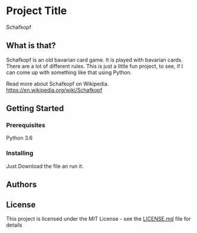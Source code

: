 # Project Title

Schafkopf 

## What is that?

Schafkopf is an old bavarian card game. It is played with bavarian cards. There are a lot of different rules. This is just a little fun project, to see, if I can come up with something like that using Python. 

Read more about Schafkopf on Wikipedia. 
https://en.wikipedia.org/wiki/Schafkopf

## Getting Started


### Prerequisites

Python 3.6

### Installing

Just Download the file an run it.

## Authors



## License

This project is licensed under the MIT License - see the [LICENSE.md](LICENSE.md) file for details